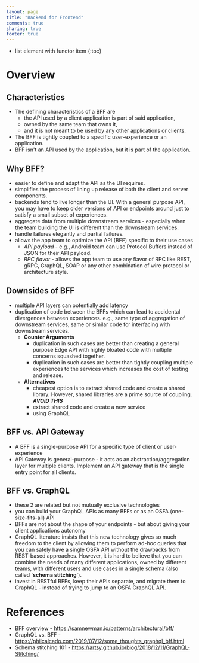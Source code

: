 ```yaml
---
layout: page
title: "Backend for Frontend"
comments: true
sharing: true
footer: true
---
```


* list element with functor item
{:toc}

# Overview

## Characteristics

- The defining characteristics of a BFF are
    - the API used by a client application is part of said application, 
    - owned by the same team that owns it,
    - and it is not meant to be used by any other applications or clients.
- The BFF is tightly coupled to a specific user-experience or an application. 
- BFF isn't an API used by the application, but it is part of the application.

## Why BFF?

- easier to define and adapt the API as the UI requires.
- simplifies the process of lining up release of both the client and server components.
- backends tend to live longer than the UI. With a general purpose API, you may have to keep older versions of API or endpoints around just to satisfy a small subset of experiences.
- aggregate data from multiple downstream services - especially when the team building the UI is different than the downstream services.
- handle failures elegantly and partial failures.
- allows the app team to optimize the API (BFF) specific to their use cases
    - _API payload_ - e.g., Android team can use Protocol Buffers instead of JSON for their API payload.
    - _RPC flavor_ - allows the app team to use any flavor of RPC like REST, gRPC, GraphQL, SOAP or any other combination of wire protocol or architecture style.

## Downsides of BFF

- multiple API layers can potentially add latency
- duplication of code between the BFFs which can lead to accidental divergences between experiences. e.g., same type of aggregation of downstream services, same or similar code for interfacing with downstream services.
    - __Counter Arguments__
        - duplication in such cases are better than creating a general purpose Edge API with highly bloated code with multiple concerns squashed together.
        - duplication in such cases are better than tightly coupling multiple experiences to the services which increases the cost of testing and release.
    - __Alternatives__
        - cheapest option is to extract shared code and create a shared library. However, shared libraries are a prime source of coupling. ___AVOID THIS___
        - extract shared code and create a new service
        - using GraphQL
    
## BFF vs. API Gateway

- A BFF is a single-purpose API for a specific type of client or user-experience
- API Gateway is general-purpose - it acts as an abstraction/aggregation layer for multiple clients. Implement an API gateway that is the single entry point for all clients.

## BFF vs. GraphQL

- these 2 are related but not mutually exclusive technologies
- you can build your GraphQL APIs as many BFFs or as an OSFA (one-size-fits-all) API
- BFFs are not about the shape of your endpoints - but about giving your client applications autonomy
- GraphQL literature insists that this new technology gives so much freedom to the client by allowing them to perform ad-hoc queries that you can safely have a single OSFA API without the drawbacks from REST-based approaches. However, it is hard to believe that you can combine the needs of many different applications, owned by different teams, with different users and use cases in a single schema (also called '__schema stitching__').
- invest in RESTful BFFs, keep their APIs separate, and migrate them to GraphQL - instead of trying to jump to an OSFA GraphQL API.

# References

- BFF overview - https://samnewman.io/patterns/architectural/bff/
- GraphQL vs. BFF - https://philcalcado.com/2019/07/12/some_thoughts_graphql_bff.html
- Schema stitching 101 - https://artsy.github.io/blog/2018/12/11/GraphQL-Stitching/
